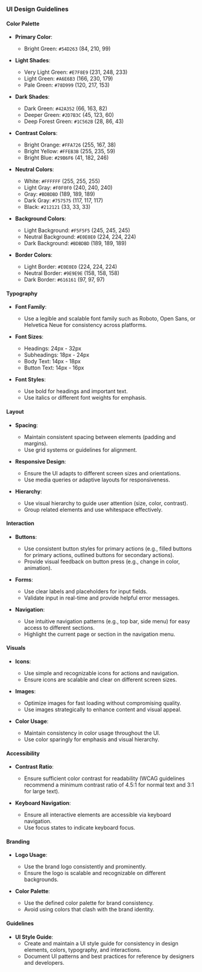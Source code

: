 ### UI Design Guidelines

#### Color Palette
- **Primary Color**:
  - Bright Green: `#54D263` (84, 210, 99)

- **Light Shades**:
  - Very Light Green: `#E7F8E9` (231, 248, 233)
  - Light Green: `#A6E6B3` (166, 230, 179)
  - Pale Green: `#78D999` (120, 217, 153)

- **Dark Shades**:
  - Dark Green: `#42A352` (66, 163, 82)
  - Deeper Green: `#2D7B3C` (45, 123, 60)
  - Deep Forest Green: `#1C562B` (28, 86, 43)

- **Contrast Colors**:
  - Bright Orange: `#FFA726` (255, 167, 38)
  - Bright Yellow: `#FFEB3B` (255, 235, 59)
  - Bright Blue: `#29B6F6` (41, 182, 246)

- **Neutral Colors**:
  - White: `#FFFFFF` (255, 255, 255)
  - Light Gray: `#F0F0F0` (240, 240, 240)
  - Gray: `#BDBDBD` (189, 189, 189)
  - Dark Gray: `#757575` (117, 117, 117)
  - Black: `#212121` (33, 33, 33)

- **Background Colors**:
  - Light Background: `#F5F5F5` (245, 245, 245)
  - Neutral Background: `#E0E0E0` (224, 224, 224)
  - Dark Background: `#BDBDBD` (189, 189, 189)

- **Border Colors**:
  - Light Border: `#E0E0E0` (224, 224, 224)
  - Neutral Border: `#9E9E9E` (158, 158, 158)
  - Dark Border: `#616161` (97, 97, 97)

#### Typography
- **Font Family**:
  - Use a legible and scalable font family such as Roboto, Open Sans, or Helvetica Neue for consistency across platforms.

- **Font Sizes**:
  - Headings: 24px - 32px
  - Subheadings: 18px - 24px
  - Body Text: 14px - 18px
  - Button Text: 14px - 16px

- **Font Styles**:
  - Use bold for headings and important text.
  - Use italics or different font weights for emphasis.

#### Layout
- **Spacing**:
  - Maintain consistent spacing between elements (padding and margins).
  - Use grid systems or guidelines for alignment.

- **Responsive Design**:
  - Ensure the UI adapts to different screen sizes and orientations.
  - Use media queries or adaptive layouts for responsiveness.

- **Hierarchy**:
  - Use visual hierarchy to guide user attention (size, color, contrast).
  - Group related elements and use whitespace effectively.

#### Interaction
- **Buttons**:
  - Use consistent button styles for primary actions (e.g., filled buttons for primary actions, outlined buttons for secondary actions).
  - Provide visual feedback on button press (e.g., change in color, animation).

- **Forms**:
  - Use clear labels and placeholders for input fields.
  - Validate input in real-time and provide helpful error messages.

- **Navigation**:
  - Use intuitive navigation patterns (e.g., top bar, side menu) for easy access to different sections.
  - Highlight the current page or section in the navigation menu.

#### Visuals
- **Icons**:
  - Use simple and recognizable icons for actions and navigation.
  - Ensure icons are scalable and clear on different screen sizes.

- **Images**:
  - Optimize images for fast loading without compromising quality.
  - Use images strategically to enhance content and visual appeal.

- **Color Usage**:
  - Maintain consistency in color usage throughout the UI.
  - Use color sparingly for emphasis and visual hierarchy.

#### Accessibility
- **Contrast Ratio**:
  - Ensure sufficient color contrast for readability (WCAG guidelines recommend a minimum contrast ratio of 4.5:1 for normal text and 3:1 for large text).

- **Keyboard Navigation**:
  - Ensure all interactive elements are accessible via keyboard navigation.
  - Use focus states to indicate keyboard focus.

#### Branding
- **Logo Usage**:
  - Use the brand logo consistently and prominently.
  - Ensure the logo is scalable and recognizable on different backgrounds.

- **Color Palette**:
  - Use the defined color palette for brand consistency.
  - Avoid using colors that clash with the brand identity.

#### Guidelines
- **UI Style Guide**:
  - Create and maintain a UI style guide for consistency in design elements, colors, typography, and interactions.
  - Document UI patterns and best practices for reference by designers and developers.
